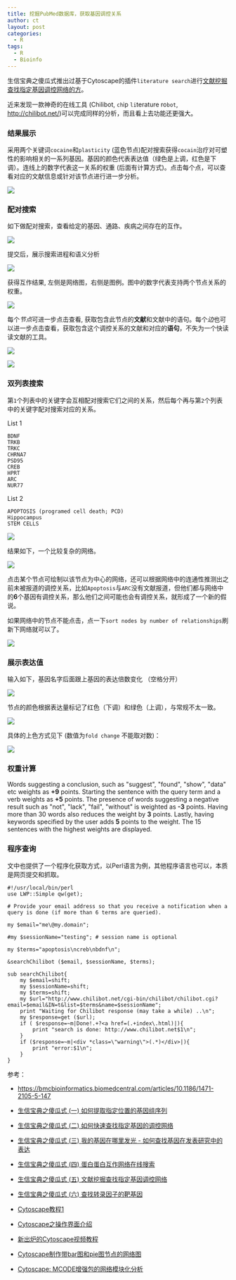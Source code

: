 ```yaml
---
title: 挖掘PubMed数据库，获取基因调控关系
author: ct
layout: post
categories:
  - R
tags:
  - R
  - Bioinfo
---
```


生信宝典之傻瓜式推出过基于Cytoscape的插件`literature search`进行[文献挖掘查找指定基因调控网络的方](http://mp.weixin.qq.com/s/DQ4fjCL777D2iEcPTnd-rA)。

近来发现一款神奇的在线工具 (Chilibot, `ch`ip `li`terature ro`bot`, http://chilibot.net/)可以完成同样的分析，而且看上去功能还更强大。

### 结果展示

采用两个关键词`cocaine`和`plasticity` (蓝色节点)配对搜索获得`cocain`治疗对可塑性的影响相关的一系列基因。基因的颜色代表表达值（绿色是上调，红色是下调）。连线上的数字代表这一关系的权重 (后面有计算方式)。点击每个点，可以查看对应的文献信息或针对该节点进行进一步分析。

![](http://chilibot.net/chilibot/images/cocaine.array.png)

### 配对搜索

如下做配对搜索，查看给定的基因、通路、疾病之间存在的互作。

![](http://www.ehbio.com/ehbio_resource/chilibot_apo_nur7_trk8_bdnf_search.png)

提交后，展示搜索进程和语义分析

![](http://www.ehbio.com/ehbio_resource/chilibot_apo_nur7_trk8_bdnf_progress.png)

获得互作结果, 左侧是网络图，右侧是图例。图中的数字代表支持两个节点关系的权重。

![](http://www.ehbio.com/ehbio_resource/chilibot_apo_nur7_trk8_bdnf_result.png)

每个*节点*可进一步点击查看, 获取包含此节点的**文献**和文献中的语句。每个*边*也可以进一步点击查看，获取包含这个调控关系的文献和对应的**语句**，不失为一个快读读文献的工具。

![](http://www.ehbio.com/ehbio_resource/chilibot_apo_nur7_trk8_bdnf_result_node.png)

![](http://www.ehbio.com/ehbio_resource/chilibot_apo_nur7_trk8_bdnf_result_edge.png)

### 双列表搜索

第`1`个列表中的关键字会互相配对搜索它们之间的关系，然后每个再与第`2`个列表中的关键字配对搜索对应的关系。

List 1

```
BDNF
TRKB
TRKC
CHRNA7
PSD95
CREB
HPRT
ARC
NUR77
```

List 2

```
APOPTOSIS (programed cell death; PCD)
Hippocampus
STEM CELLS
```

![](http://www.ehbio.com/ehbio_resource/chilibot_two_list_search.png)

结果如下，一个比较复杂的网络。

![](http://www.ehbio.com/ehbio_resource/chilibot_two_list_result.png)

点击某个节点可绘制以该节点为中心的网络，还可以根据网络中的连通性推测出之前未被报道的调控关系，比如`Apoptosis`与`ARC`没有文献报道，但他们都与网络中的**6**个基因有调控关系，那么他们之间可能也会有调控关系，就形成了一个新的假说。

如果网络中的节点不能点击，点一下`sort nodes by number of relationships`刷新下网络就可以了。

![](http://www.ehbio.com/ehbio_resource/chilibot_two_list_hypothesis.png)

### 展示表达值

输入如下，基因名字后面跟上基因的表达倍数变化 （空格分开）

![](http://www.ehbio.com/ehbio_resource/chilibot_expr.png)

节点的颜色根据表达量标记了红色（下调）和绿色（上调），与常规不太一致。

![](http://www.ehbio.com/ehbio_resource/chilibot_expr_result.png)

具体的上色方式见下 (数值为`fold change` 不能取对数)：

![](http://www.ehbio.com/ehbio_resource/chilibot_color_coding.png)


### 权重计算

Words suggesting a conclusion, such as "suggest", "found", "show", "data" etc weights as **+9** points. Starting the sentence with the query term and a verb weights as **+5** points. The presence of words suggesting a negative result such as "not", "lack", "fail", "without" is weighted as **-3** points. Having more than 30 words also reduces the weight by **3** points. Lastly, having keywords specified by the user adds **5** points to the weight. The 15 sentences with the highest weights are displayed.

### 程序查询

文中也提供了一个程序化获取方式，以Perl语言为例，其他程序语言也可以，本质是网页提交和抓取。

```
#!/usr/local/bin/perl
use LWP::Simple qw(get);

# Provide your email address so that you receive a notification when a query is done (if more than 6 terms are queried).

my $email="me\@my.domain";

#my $sessionName="testing"; # session name is optional

my $terms="apoptosis\ncreb\nbdnf\n";

&searchChilibot ($email, $sessionName, $terms);

sub searchChilibot{
	my $email=shift;
	my $sessionName=shift;
	my $terms=shift;
	my $url="http://www.chilibot.net/cgi-bin/chilibot/chilibot.cgi?email=$email&IN=t&list=$terms&name=$sessionName";
	print "Waiting for Chilibot response (may take a while) ..\n";
	my $response=get ($url);
	if ( $response=~m|Done!.+?<a href=(.+index\.html)|){
		print "search is done: http://www.chilibot.net$1\n";
	}
	if ($response=~m|<div *class=\"warning\">(.*)</div>|){
		print "error:$1\n";
	}
}
```

参考：

* <https://bmcbioinformatics.biomedcentral.com/articles/10.1186/1471-2105-5-147>


* [生信宝典之傻瓜式 (一) 如何提取指定位置的基因组序列](http://mp.weixin.qq.com/s/5bNdHkl3QDFmCNmrht3VWA)
* [生信宝典之傻瓜式 (二) 如何快速查找指定基因的调控网络](http://mp.weixin.qq.com/s/LPWaxbKuS-XlvzkSE-MupQ)
* [生信宝典之傻瓜式 (三) 我的基因在哪里发光 - 如何查找基因在发表研究中的表达](http://mp.weixin.qq.com/s/0Yvhn5Tlb-zvOXM0cU16Zg)
* [生信宝典之傻瓜式 (四) 蛋白蛋白互作网络在线搜索](http://mp.weixin.qq.com/s/JO1J66BtzuY-9a20x0XQcg)
* [生信宝典之傻瓜式 (五) 文献挖掘查找指定基因调控网络](http://mp.weixin.qq.com/s/DQ4fjCL777D2iEcPTnd-rA)
* [生信宝典之傻瓜式 (六) 查找转录因子的靶基因](https://mp.weixin.qq.com/s/1LNae0pG0w_Q-rRxhI96Pg)
* [Cytoscape教程1](http://mp.weixin.qq.com/s/m9uJm8GwSXb3xaRxtod08Q)
* [Cytoscape之操作界面介绍](http://mp.weixin.qq.com/s/ZSoW7-qWs3BuSB7bkDnfmA)
* [新出炉的Cytoscape视频教程](http://mp.weixin.qq.com/s/sKEy_Pn9qnWw4W-aXraA5g)
* [Cytoscape制作带bar图和pie图节点的网络图](https://mp.weixin.qq.com/s/AzCxP1AP04hsvKT7j_SpTw)
* [Cytoscape: MCODE增强包的网络模块化分析](https://mp.weixin.qq.com/s/V9P9DcxyG2YhcGCiQqOStg)

